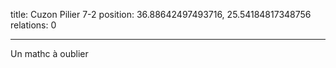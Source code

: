 title: Cuzon Pilier 7-2
position: 36.88642497493716, 25.54184817348756
relations: 0

---










Un mathc à oublier